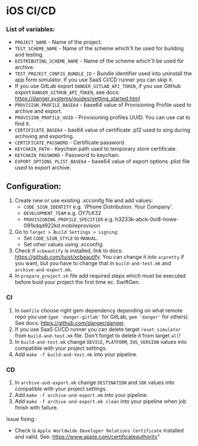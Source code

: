 # iOS CI/CD

### List of variables:
- `PROJECT_NAME` - Name of the project.
- `TEST_SCHEME_NAME` - Name of the scheme which'll be used for building and testing.
 - `DISTRIBUTING_SCHEME_NAME` - Name of the scheme which'll be used for archive.
- `TEST_PROJECT_CONFIG_BUNDLE_ID` - Bundle identifier used into uninstall the app form simulator. If you use SaaS CI/CD runner you can skip it.
- If you use GitLab export `DANGER_GITLAB_API_TOKEN`, if you use GitHub export `DANGER_GITHUB_API_TOKEN`, see docs: https://danger.systems/guides/getting_started.html
- `PROVISION_PROFILE_BASE64` - base64 value of Provisioning Profile used to archive and export.
- `PROVISION_PROFILE_UUID` - Provisioning profiles UUID. You can use cat to find it.
- `CERTIFICATE_BASE64` - bas64 value of certificate .p12 used to sing during archiving and exporting.
- `CERTIFICATE_PASSWORD` - Certificate password.
- `KEYCHAIN_PATH` - Keychain path used to temporary store certificate.
- `KEYCHAIN_PASSWORD` - Password to keychain.
- `EXPORT_OPTIONS_PLIST_BASE64` - base64 value of export options .plist file used to export archive.

## Configuration:
1. Create new or use existing .xcconifg file and add values:
    * `CODE_SIGN_IDENTITY` e.g. 'iPhone Distribution: Your Company'. 
    * `DEVELOPMENT_TEAM` e.g. OY7LK32 
    * `PROVISIONING_PROFILE_SPECIFIER` e.g. h3233k-abck-0oi8-howe-091kdqd922kd.mobileprovision
2. Go to `Target > Build Settings > signing`:
    * Set `CODE_SIGN_STYLE` to `MANUAL`.
    * Set other values using .xcconfig.
3. Check if `xcbeautify` is installed, link to docs: https://github.com/tuist/xcbeautify. You can change it into `xcpretty` if you want, but you have to change that in `build-and-test.mk` and `archive-and-export.mk`.
4. In `prepare_project.sh` file add required steps which must be executed before buid your project the first time ec. SwiftGen.

### **CI**
1. In `Gemfile` choose right gem dependency depending on what remote repo you use (`gem 'danger-gitlab'` for GitLab, `gem 'danger'` for others). See docs: https://github.com/danger/danger.
2. If you use SaaS CI/CD runner you can delete target `reset_simulator` from `build-and-test.mk` file. Don't forget to delete it from target `all`!
3. In `build-and-test.mk` change `DEVICE`, `PLATFORM`, `IOS_VERSION` values into compatible with your project settings.
4. Add `make -f build-and-test.mk` into your pipeline.

### **CD**
1. In `archive-and-export.mk` change `DESTINATION` and `SDK` values into compatible with your project settings.
2. Add `make -f archive-and-export.mk` into your pipeline.
3. Add `make -f archive-and-export.mk clean` into your pipeline when job finish with failure.

Issue fixing:
- Check is `Apple Worldwide Developer Relations Certificate` installed and valid. See: https://www.apple.com/certificateauthority"